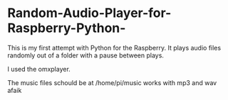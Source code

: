 # Random-Audio-Player-for-Raspberry-Python-
This is my first attempt with Python for the Raspberry.
It plays audio files randomly out of a folder with a pause between plays.

I used the omxplayer. 

The music files schould be at /home/pi/music works with mp3 and wav afaik

